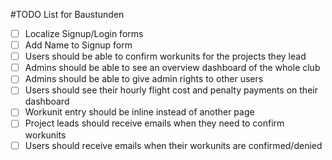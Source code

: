 #TODO List for Baustunden 

- [ ] Localize Signup/Login forms
- [ ] Add Name to Signup form
- [ ] Users should be able to confirm workunits for the projects they lead
- [ ] Admins should be able to see an overview dashboard of the whole club
- [ ] Admins should be able to give admin rights to other users
- [ ] Users should see their hourly flight cost and penalty payments on their dashboard
- [ ] Workunit entry should be inline instead of another page
- [ ] Project leads should receive emails when they need to confirm workunits
- [ ] Users should receive emails when their workunits are confirmed/denied